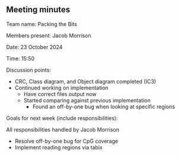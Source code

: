 ## Meeting minutes

Team name: Packing the Bits

Members present: Jacob Morrison

Date: 23 October 2024

Time: 15:50

Discussion points: 

* CRC, Class diagram, and Object diagram completed (IC3)
* Continued working on implementation
  * Have correct files output now
  * Started comparing against previous implementation
    * Found an off-by-one bug when looking at specific regions

Goals for next week (include responsibilities):

All responsibilities handled by Jacob Morrison

* Resolve off-by-one bug for CpG coverage
* Implement reading regions via tabix

